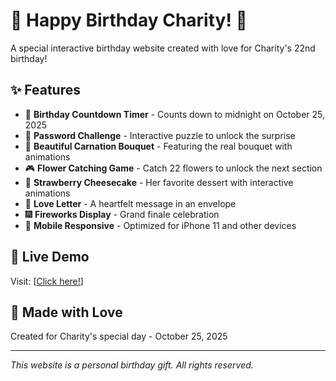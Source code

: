 # 🎂 Happy Birthday Charity! 🌸

A special interactive birthday website created with love for Charity's 22nd birthday!

## ✨ Features

- 🎉 **Birthday Countdown Timer** - Counts down to midnight on October 25, 2025
- 🔐 **Password Challenge** - Interactive puzzle to unlock the surprise
- 💐 **Beautiful Carnation Bouquet** - Featuring the real bouquet with animations
- 🎮 **Flower Catching Game** - Catch 22 flowers to unlock the next section
- 🍰 **Strawberry Cheesecake** - Her favorite dessert with interactive animations
- 💌 **Love Letter** - A heartfelt message in an envelope
- 🎆 **Fireworks Display** - Grand finale celebration
- 📱 **Mobile Responsive** - Optimized for iPhone 11 and other devices

## 🚀 Live Demo

Visit: [[Click here!](https://leyuumm.github.io/charity-birthday/)]

## 💖 Made with Love

Created for Charity's special day - October 25, 2025

---

*This website is a personal birthday gift. All rights reserved.*

